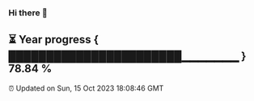 ### Hi there 👋
⏳ Year progress { ███████████████████████▁▁▁▁▁▁▁ } 78.84 %
---
⏰ Updated on Sun, 15 Oct 2023 18:08:46 GMT

